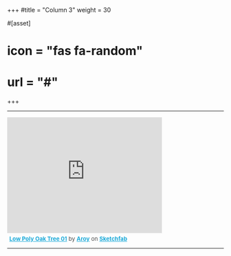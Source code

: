 +++
#title = "Column 3"
weight = 30

#[asset]
#  icon = "fas fa-random"
#  url = "#"
+++

---

<div class="sketchfab-embed-wrapper">
    <iframe title="A 3D model" width="360" height="270" src="https://sketchfab.com/models/2c4f7bad2e6f4feeac080af60b462576/embed?autostart=0&amp;ui_controls=1&amp;ui_infos=1&amp;ui_inspector=1&amp;ui_stop=1&amp;ui_watermark=1&amp;ui_watermark_link=1" frameborder="0" allow="autoplay; fullscreen; vr" mozallowfullscreen="true" webkitallowfullscreen="true"></iframe>
    <p style="font-size: 13px; font-weight: normal; margin: 5px; color: #4A4A4A;">
        <a href="https://sketchfab.com/3d-models/low-poly-oak-tree-01-2c4f7bad2e6f4feeac080af60b462576?utm_medium=embed&utm_source=website&utm_campaign=share-popup" target="_blank" style="font-weight: bold; color: #1CAAD9;">Low Poly Oak Tree 01</a>
        by <a href="https://sketchfab.com/Aroy-Art?utm_medium=embed&utm_source=website&utm_campaign=share-popup" target="_blank" style="font-weight: bold; color: #1CAAD9;">Aroy</a>
        on <a href="https://sketchfab.com?utm_medium=embed&utm_source=website&utm_campaign=share-popup" target="_blank" style="font-weight: bold; color: #1CAAD9;">Sketchfab</a>
    </p>
</div>

---
